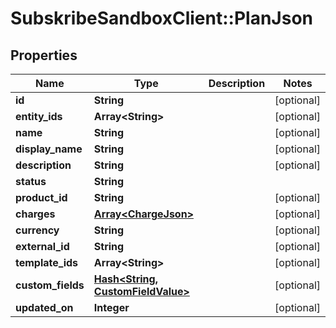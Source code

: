 # SubskribeSandboxClient::PlanJson

## Properties
Name | Type | Description | Notes
------------ | ------------- | ------------- | -------------
**id** | **String** |  | [optional] 
**entity_ids** | **Array&lt;String&gt;** |  | [optional] 
**name** | **String** |  | [optional] 
**display_name** | **String** |  | [optional] 
**description** | **String** |  | [optional] 
**status** | **String** |  | 
**product_id** | **String** |  | [optional] 
**charges** | [**Array&lt;ChargeJson&gt;**](ChargeJson.md) |  | [optional] 
**currency** | **String** |  | [optional] 
**external_id** | **String** |  | [optional] 
**template_ids** | **Array&lt;String&gt;** |  | [optional] 
**custom_fields** | [**Hash&lt;String, CustomFieldValue&gt;**](CustomFieldValue.md) |  | [optional] 
**updated_on** | **Integer** |  | [optional] 


